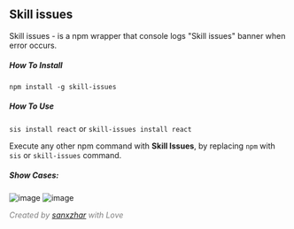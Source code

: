 <!-- # Skill issues -->
<!-- ![Licence](https://img.shields.io/github/stars/sanxzhar/skill-issues) -->

## Skill issues

Skill issues - is a npm wrapper that console logs "Skill issues" banner when error occurs. 

##### How To Install 
`npm install -g skill-issues` 

##### How To Use
`sis install react` or
`skill-issues install react`

Execute any other npm command with **Skill Issues**, by replacing `npm` with `sis` or `skill-issues` command.

##### Show Cases:
![image](https://github.com/sanxzhar/skill-issues/assets/58833843/b2315cee-1f5c-4abd-b241-6ad2918711d8)
![image](https://github.com/sanxzhar/skill-issues/assets/58833843/b3d3d00a-f23d-4260-8413-cf1e99daa0c7)

<span style="color:gray">*Created by [sanxzhar](https://github.com/sanxzhar) with Love*</span>